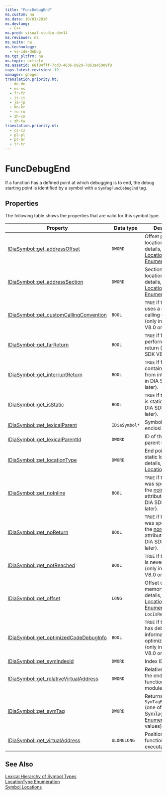 ```yaml
---
title: "FuncDebugEnd"
ms.custom: na
ms.date: 10/03/2016
ms.devlang: 
  - C++
ms.prod: visual-studio-dev14
ms.reviewer: na
ms.suite: na
ms.technology: 
  - vs-ide-debug
ms.tgt_pltfrm: na
ms.topic: article
ms.assetid: 68f84fff-7cd3-4636-b929-7063a45009f8
caps.latest.revision: 19
manager: ghogen
translation.priority.ht: 
  - de-de
  - es-es
  - fr-fr
  - it-it
  - ja-jp
  - ko-kr
  - ru-ru
  - zh-cn
  - zh-tw
translation.priority.mt: 
  - cs-cz
  - pl-pl
  - pt-br
  - tr-tr
---
```

# FuncDebugEnd
If a function has a defined point at which debugging is to end, the debug starting point is identified by a symbol with a `SymTagFuncDebugEnd` tag.  
  
## Properties  
 The following table shows the properties that are valid for this symbol type.  
  
|Property|Data type|Description|  
|--------------|---------------|-----------------|  
|[IDiaSymbol::get_addressOffset](../VS_debugger/IDiaSymbol--get_addressOffset.md)|`DWORD`|Offset part of location; for details, see the [LocationType Enumeration](../VS_debugger/LocationType.md).|  
|[IDiaSymbol::get_addressSection](../VS_debugger/IDiaSymbol--get_addressSection.md)|`DWORD`|Section part of location; for details, see the [LocationType Enumeration](../VS_debugger/LocationType.md).|  
|[IDiaSymbol::get_customCallingConvention](../VS_debugger/IDiaSymbol--get_customCallingConvention.md)|`BOOL`|`TRUE` if the function uses a custom calling convention (only in DIA SDK V8.0 or later).|  
|[IDiaSymbol::get_farReturn](../VS_debugger/IDiaSymbol--get_farReturn.md)|`BOOL`|`TRUE` if function performs a far return (only in DIA SDK V8.0 or later).|  
|[IDiaSymbol::get_interruptReturn](../VS_debugger/IDiaSymbol--get_interruptReturn.md)|`BOOL`|`TRUE` if function contains a return from interrupt (only in DIA SDK V8.0 or later).|  
|[IDiaSymbol::get_isStatic](../VS_debugger/IDiaSymbol--get_isStatic.md)|`BOOL`|`TRUE` if the function is static (only in DIA SDK V8.0 or later).|  
|[IDiaSymbol::get_lexicalParent](../VS_debugger/IDiaSymbol--get_lexicalParent.md)|`IDiaSymbol*`|Symbol for the enclosing function.|  
|[IDiaSymbol::get_lexicalParentId](../VS_debugger/IDiaSymbol--get_lexicalParentId.md)|`DWORD`|ID of the lexical parent symbol.|  
|[IDiaSymbol::get_locationType](../VS_debugger/IDiaSymbol--get_locationType.md)|`DWORD`|End points have static location; for details, see [Symbol Locations](../VS_debugger/Symbol-Locations.md).|  
|[IDiaSymbol::get_noInline](../VS_debugger/IDiaSymbol--get_noInline.md)|`BOOL`|`TRUE` if the function was specified with the [noinline](../Topic/noinline.md) attribute (only in DIA SDK V8.0 or later).|  
|[IDiaSymbol::get_noReturn](../VS_debugger/IDiaSymbol--get_noReturn.md)|`BOOL`|`TRUE` if the function was specified with the [noreturn](../Topic/noreturn.md) attribute (only in DIA SDK V8.0 or later).|  
|[IDiaSymbol::get_notReached](../VS_debugger/IDiaSymbol--get_notReached.md)|`BOOL`|`TRUE` if the function is never called (only in DIA SDK V8.0 or later).|  
|[IDiaSymbol::get_offset](../VS_debugger/IDiaSymbol--get_offset.md)|`LONG`|Offset of symbol in memory; for details, see the [LocationType Enumeration](../VS_debugger/LocationType.md), `LocIsRegRel`.|  
|[IDiaSymbol::get_optimizedCodeDebugInfo](../VS_debugger/IDiaSymbol--get_optimizedCodeDebugInfo.md)|`BOOL`|`TRUE` if the function has debug information for optimized code (only in DIA SDK V8.0 or later).|  
|[IDiaSymbol::get_symIndexId](../VS_debugger/IDiaSymbol--get_symIndexId.md)|`DWORD`|Index ID of symbol.|  
|[IDiaSymbol::get_relativeVirtualAddress](../VS_debugger/IDiaSymbol--get_relativeVirtualAddress.md)|`DWORD`|Relative position of the end of this function within its module.|  
|[IDiaSymbol::get_symTag](../VS_debugger/IDiaSymbol--get_symTag.md)|`DWORD`|Returns `SymTagFuncDebugEnd` (one of the [SymTagEnum Enumeration](../VS_debugger/SymTagEnum.md) values).|  
|[IDiaSymbol::get_virtualAddress](../VS_debugger/IDiaSymbol--get_virtualAddress.md)|`ULONGLONG`|Position of this function within the executable image.|  
  
## See Also  
 [Lexical Hierarchy of Symbol Types](../VS_debugger/Lexical-Hierarchy-of-Symbol-Types.md)   
 [LocationType Enumeration](../VS_debugger/LocationType.md)   
 [Symbol Locations](../VS_debugger/Symbol-Locations.md)
